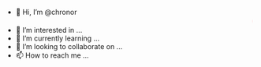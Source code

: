 - 👋 Hi, I’m @chronor <marquee style="color: red;">@chronor</marquee><br>
- 👀 I’m interested in ...
- 🌱 I’m currently learning ...
- 💞️ I’m looking to collaborate on ...
- 📫 How to reach me ...

<!---
chronor/chronor is a ✨ special ✨ repository because its `README.md` (this file) appears on your GitHub profile.
You can click the Preview link to take a look at your changes.
--->

